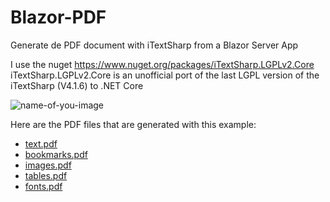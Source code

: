 # Blazor-PDF
Generate de PDF document with iTextSharp from a Blazor Server App

I use the nuget https://www.nuget.org/packages/iTextSharp.LGPLv2.Core
iTextSharp.LGPLv2.Core is an unofficial port of the last LGPL version of the iTextSharp (V4.1.6) to .NET Core

![name-of-you-image](https://github.com/tossnet/Blazor-PDF/blob/master/Blazor-PDF/Blazor-PDF/illustrations/home.PNG)

 Here are the PDF files that are generated with this example:
 - [text.pdf](https://github.com/tossnet/Blazor-PDF/blob/master/Blazor-PDF/Output/text.pdf)
 - [bookmarks.pdf](https://github.com/tossnet/Blazor-PDF/blob/master/Blazor-PDF/Output/bookmarks.pdf)
 - [images.pdf](https://github.com/tossnet/Blazor-PDF/blob/master/Blazor-PDF/Output/images.pdf)
 - [tables.pdf](https://github.com/tossnet/Blazor-PDF/blob/master/Blazor-PDF/Output/tables.pdf)
 - [fonts.pdf](https://github.com/tossnet/Blazor-PDF/blob/master/Blazor-PDF/Output/fonts.pdf)
